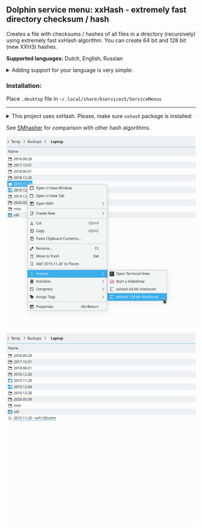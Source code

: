 ## Dolphin service menu: xxHash - extremely fast directory checksum / hash

Creates a file with checksums / hashes of all files in a directory (recursively) using extremely fast xxHash algorithm. You can create 64 bit and 128 bit (new XXH3) hashes.

**Supported languages:** Dutch, English, Russian  
<details><summary>Adding support for your language is very simple:</summary>

Just add `Name[xx]=…` translated entries for it in `.desktop` file and create a pull request :wink:  
To do so in GitHub web interface, you can edit file right there, then click `Propose changes` → `Create pull request`.
</details>

### Installation:
Place `.desktop` file in `~/.local/share/kservices5/ServiceMenus`

---

<details><summary>This project uses xxHash. Please, make sure <code>xxhash</code> package is installed:</summary>

XXH3 became stable in version 0.8.0, so I recommend this version or newer.

xxHash 0.8+ is available in Ubuntu 20.10+, Debian 11+, Fedora 32+, Arch, openSUSE Tumbleweed, etc.

If your distro has old version, you can get newer one from Arch package (better check package signature before unpacking):

`wget -qO xxhash.tzst https://www.archlinux.org/packages/community/x86_64/xxhash/download/ && sudo tar -C / -xvf xxhash.tzst usr/bin`
</details>

See [SMhasher](https://rurban.github.io/smhasher) for comparison with other hash algorithms.

![Screenshot](screenshot.png)

![Screenshot](screenshot-2.png)
